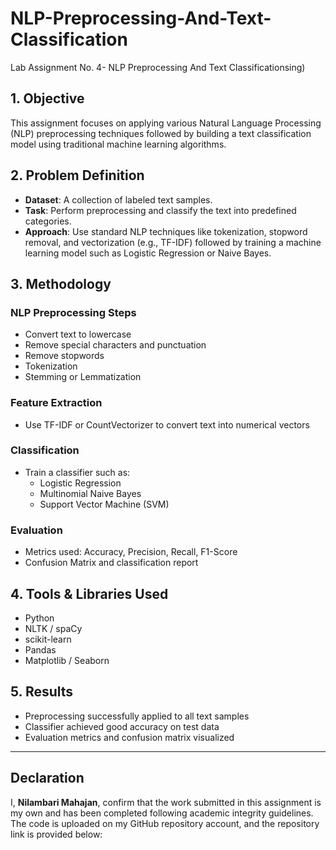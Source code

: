 # NLP-Preprocessing-And-Text-Classification
Lab Assignment No. 4- NLP Preprocessing And Text Classificationsing)


## 1. Objective
This assignment focuses on applying various Natural Language Processing (NLP) preprocessing techniques followed by building a text classification model using traditional machine learning algorithms.

## 2. Problem Definition
- **Dataset**: A collection of labeled text samples.
- **Task**: Perform preprocessing and classify the text into predefined categories.
- **Approach**: Use standard NLP techniques like tokenization, stopword removal, and vectorization (e.g., TF-IDF) followed by training a machine learning model such as Logistic Regression or Naive Bayes.

## 3. Methodology

### NLP Preprocessing Steps
- Convert text to lowercase
- Remove special characters and punctuation
- Remove stopwords
- Tokenization
- Stemming or Lemmatization

### Feature Extraction
- Use TF-IDF or CountVectorizer to convert text into numerical vectors

### Classification
- Train a classifier such as:
  - Logistic Regression
  - Multinomial Naive Bayes
  - Support Vector Machine (SVM)

### Evaluation
- Metrics used: Accuracy, Precision, Recall, F1-Score
- Confusion Matrix and classification report

## 4. Tools & Libraries Used
- Python  
- NLTK / spaCy  
- scikit-learn  
- Pandas  
- Matplotlib / Seaborn

## 5. Results
- Preprocessing successfully applied to all text samples
- Classifier achieved good accuracy on test data
- Evaluation metrics and confusion matrix visualized

---

## Declaration
I, **Nilambari Mahajan**, confirm that the work submitted in this assignment is my own and has been completed following academic integrity guidelines. The code is uploaded on my GitHub repository account, and the repository link is provided below:



